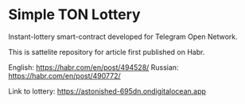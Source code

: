 # Simple TON Lottery

Instant-lottery smart-contract developed for Telegram Open Network. 

This is sattelite repository for article first published on Habr. 

English: https://habr.com/en/post/494528/
Russian: https://habr.com/en/post/490772/



Link to lottery: https://astonished-695dn.ondigitalocean.app